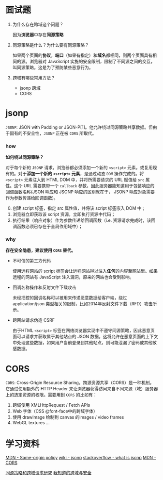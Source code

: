 # 面试题
1. 为什么存在跨域这个问题？

    因为**浏览器**中存在**同源策略**

3. 同源策略是什么？为什么要有同源策略？

    如果两个页面的**协议**，**端口**（如果有指定）和**域名**都相同，则两个页面具有相同的源。浏览器对 JavaScript 实施的安全限制，限制了不同源之间的交互，叫同源策略。这是为了预防某些恶意行为。

4. 跨域有哪些常用方法？

    - jsonp 跨域
    - CORS

# jsonp

`JSONP`: JSON with Padding or JSON-P[1]。他允许绕过同源策略共享数据。但由于固有的不安全性，`JSONP` 正在被 `CORS` 所取代。

### how

**如何绕过同源策略？**

对于每个新的 `JSONP` 请求，浏览器都必须添加一个新的 `<script>` 元素，或复用现有的。对于**添加一个新的 `<script>` 元素**，是通过动态 `DOM` 操作完成的。将 `<script>` 元素注入到 HTML DOM 中，并将所需要请求的 URL 赋值给 `src` 属性。这个 URL 需要携带一个 `callback` 参数，因此服务器能知道用于包装响应的回调函数名称(JSON 响应和 JSONP 响应的区别就在于， JSONP 响应对象需要作为参数传递给回调函数)。

0. 创建 script 标签，指定 src 属性值，并将该 script 标签嵌入 DOM 中；
1. 浏览器立即获取该 script 资源，立即执行资源中代码；
2. 执行结果（响应对象）作为参数传递给回调函数（i.e. 资源请求完成时，该回调函数必须已存在于全局作用域中）；

### why

**存在安全隐患，建议使用 `CORS` 替代。**

- 不可信的第三方代码

    使用远程网站的 script 标签会让远程网站得以注入**任何**的内容至网站里。如果远程的网站有 JavaScript 注入漏洞，原来的网站也会受到影响。

- 回调名称操作和反射文件下载攻击

    未经把控的回调名称可以被用来传递恶意数据给客户端，绕过 application/json 类型相关的限制，比如2014年反射文件下载（RFD）攻击所示。

- 跨网站请求伪造 CSRF

    由于HTML `<script>` 标签在网络浏览器实现中不遵守同源策略，因此恶意页面可以请求并获取属于其他站点的 JSON 数据。这将允许在恶意页面的上下文中处理这些数据，如果用户当前登录到其他站点，则可能泄漏了密码或其他敏感数据。

# CORS

`CORS`: Cross-Origin Resource Sharing。跨源资源共享（CORS）是一种机制，它通过使用额外的 HTTP Header 来让浏览器获得访问来自不同来源（域）服务器上的选定资源的权限。需要用到 `CORS` 的比如有：

1. 跨域使用 XMLHttpRequest / Fetch APIs
2. Web 字体（CSS @font-face中的跨域字体）
3. 使用 drawImage 绘制到 canvas 的images / video frames
4. WebGL textures ...

# 学习资料
[MDN - Same-origin policy](https://developer.mozilla.org/en-US/docs/Web/Security/Same-origin_policy)
[wiki - jsonp](https://en.wikipedia.org/wiki/JSONP)
[stackoverflow - what is jsonp](https://stackoverflow.com/questions/3839966/can-anyone-explain-what-jsonp-is-in-layman-terms)
[MDN - CORS](https://developer.mozilla.org/en-US/docs/Web/HTTP/CORS)

[同源策略和跨域请求研究](http://yincheng.site/cross-domain)
[我知道的跨域与安全](https://juejin.im/post/5a6320d56fb9a01cb64ee191)
